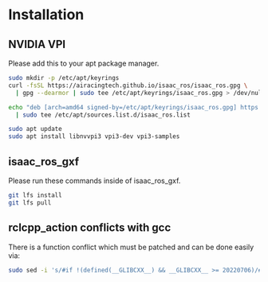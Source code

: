 # Installation
## NVIDIA VPI
Please add this to your apt package manager.
```bash
sudo mkdir -p /etc/apt/keyrings
curl -fsSL https://airacingtech.github.io/isaac_ros/isaac_ros.gpg \
  | gpg --dearmor | sudo tee /etc/apt/keyrings/isaac_ros.gpg > /dev/null

echo "deb [arch=amd64 signed-by=/etc/apt/keyrings/isaac_ros.gpg] https://airacingtech.github.io/isaac_ros ./" \
  | sudo tee /etc/apt/sources.list.d/isaac_ros.list

sudo apt update
sudo apt install libnvvpi3 vpi3-dev vpi3-samples
```

## isaac_ros_gxf
Please run these commands inside of isaac_ros_gxf.
```bash
git lfs install
git lfs pull
```

## rclcpp_action conflicts with gcc
There is a function conflict which must be patched and can be done easily via:
```bash
sudo sed -i 's/#if !(defined(__GLIBCXX__) && __GLIBCXX__ >= 20220706)/#if !(defined(__GLIBCXX__))/' /opt/ros/iron/include/rclcpp_action/rclcpp_action/types.hpp
```
